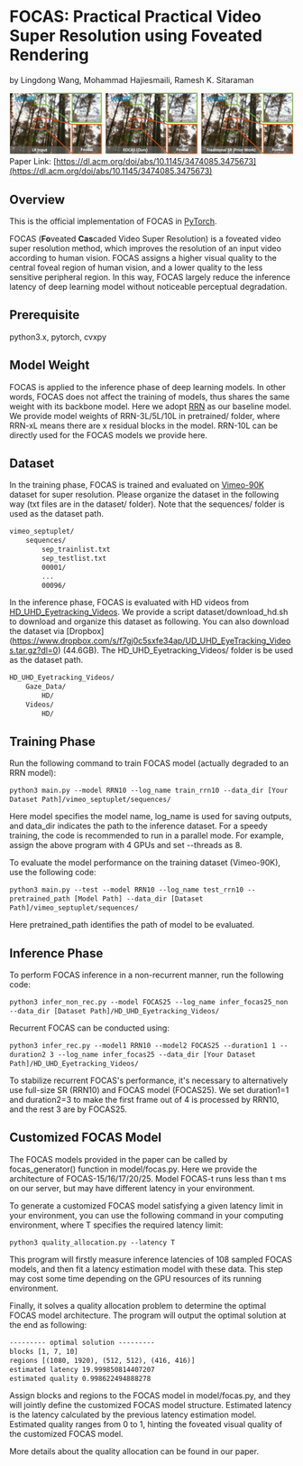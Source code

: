 # FOCAS: Practical Practical Video Super Resolution using Foveated Rendering

by Lingdong Wang, Mohammad Hajiesmaili, Ramesh K. Sitaraman

![avatar](figures/teaser.png)
Paper Link: [https://dl.acm.org/doi/abs/10.1145/3474085.3475673](https://dl.acm.org/doi/abs/10.1145/3474085.3475673)

## Overview
This is the official implementation of FOCAS in [PyTorch](http://pytorch.org/). 

FOCAS (**Fo**veated **Cas**caded Video Super Resolution) is a foveated video super resolution method, which improves the resolution of an input video according to human vision.
FOCAS assigns a higher visual quality to the central foveal region of human vision, and a lower quality to the less sensitive peripheral region. 
In this way, FOCAS largely reduce the inference latency of deep learning model without noticeable perceptual degradation.


## Prerequisite 
python3.x, pytorch, cvxpy


## Model Weight

FOCAS is applied to the inference phase of deep learning models. 
In other words, FOCAS does not affect the training of models, thus shares the same weight with its backbone model. 
Here we adopt [RRN](https://github.com/junpan19/RRN) as our baseline model.
We provide model weights of RRN-3L/5L/10L in pretrained/ folder, where RRN-xL means there are x residual blocks in the model.
RRN-10L can be directly used for the FOCAS models we provide here.


## Dataset
In the training phase, FOCAS is trained and evaluated on [Vimeo-90K](http://toflow.csail.mit.edu/) dataset for super resolution.
Please organize the dataset in the following way (txt files are in the dataset/ folder). Note that the sequences/ folder is used as the dataset path. 

```
vimeo_septuplet/
    sequences/
        sep_trainlist.txt
        sep_testlist.txt
        00001/
        ...
        00096/
```

In the inference phase, FOCAS is evaluated with HD videos from [HD_UHD_Eyetracking_Videos](https://web.archive.org/web/20210224171150/http://ivc.univ-nantes.fr/en/databases/HD_UHD_Eyetracking_Videos/).
We provide a script dataset/download_hd.sh to download and organize this dataset as following. 
You can also download the dataset via [Dropbox] (https://www.dropbox.com/s/f7gj0c5sxfe34ap/UD_UHD_EyeTracking_Videos.tar.gz?dl=0) (44.6GB).
The HD_UHD_Eyetracking_Videos/ folder is be used as the dataset path.

```
HD_UHD_Eyetracking_Videos/
    Gaze_Data/
        HD/
    Videos/
        HD/
```


## Training Phase
Run the following command to train FOCAS model (actually degraded to an RRN model):

```
python3 main.py --model RRN10 --log_name train_rrn10 --data_dir [Your Dataset Path]/vimeo_septuplet/sequences/
```

Here model specifies the model name, log_name is used for saving outputs, and data_dir indicates the path to the inference dataset.
For a speedy training, the code is recommended to run in a parallel mode. For example, assign the above program with 4 GPUs and set --threads as 8.

To evaluate the model performance on the training dataset (Vimeo-90K), use the following code:

```
python3 main.py --test --model RRN10 --log_name test_rrn10 --pretrained_path [Model Path] --data_dir [Dataset Path]/vimeo_septuplet/sequences/
```

Here pretrained_path identifies the path of model to be evaluated.

## Inference Phase
To perform FOCAS inference in a non-recurrent manner, run the following code:

```
python3 infer_non_rec.py --model FOCAS25 --log_name infer_focas25_non --data_dir [Dataset Path]/HD_UHD_Eyetracking_Videos/
```

Recurrent FOCAS can be conducted using:

```
python3 infer_rec.py --model1 RRN10 --model2 FOCAS25 --duration1 1 --duration2 3 --log_name infer_focas25 --data_dir [Your Dataset Path]/HD_UHD_Eyetracking_Videos/
```

To stabilize recurrent FOCAS's performance, it's necessary to alternatively use full-size SR (RRN10) and FOCAS model (FOCAS25). 
We set duration1=1 and duration2=3 to make the first frame out of 4 is processed by RRN10, and the rest 3 are by FOCAS25.

## Customized FOCAS Model

The FOCAS models provided in the paper can be called by focas_generator() function in model/focas.py. Here we provide the architecture of FOCAS-15/16/17/20/25.
Model FOCAS-t runs less than t ms on our server, but may have different latency in your environment.

To generate a customized FOCAS model satisfying a given latency limit in your environment, you can use the following command in your computing environment,
where T specifies the required latency limit:

```
python3 quality_allocation.py --latency T
```

This program will firstly  measure inference latencies of 108 sampled FOCAS models, and then fit a latency estimation model with these data.
This step may cost some time depending on the GPU resources of its running environment.

Finally, it solves a quality allocation problem to determine the optimal FOCAS model architecture.
The program will output the optimal solution at the end as following:

 ```
--------- optimal solution ---------
blocks [1, 7, 10]
regions [(1080, 1920), (512, 512), (416, 416)]
estimated latency 19.999850814407207
estimated quality 0.998622494888278
```
Assign blocks and regions to the FOCAS model in model/focas.py, and they will jointly define the customized FOCAS model structure.
Estimated latency is the latency calculated by the previous latency estimation model. 
Estimated quality ranges from 0 to 1, hinting the foveated visual quality of the customized FOCAS model.

More details about the quality allocation can be found in our paper.
